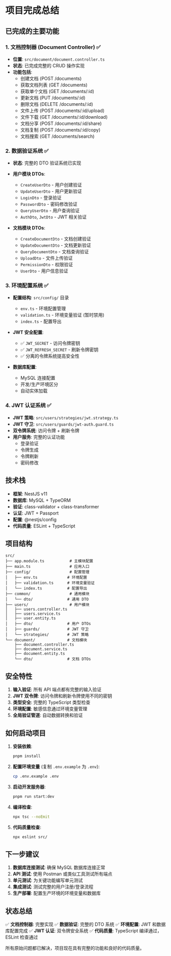 # 项目完成总结

## 已完成的主要功能

### 1. 文档控制器 (Document Controller) ✅
- **位置**: `src/document/document.controller.ts`
- **状态**: 已完成完整的 CRUD 操作实现
- **功能包括**:
  - 创建文档 (POST /documents)
  - 获取文档列表 (GET /documents)
  - 获取单个文档 (GET /documents/:id)
  - 更新文档 (PUT /documents/:id)
  - 删除文档 (DELETE /documents/:id)
  - 文件上传 (POST /documents/:id/upload)
  - 文件下载 (GET /documents/:id/download)
  - 文档分享 (POST /documents/:id/share)
  - 文档复制 (POST /documents/:id/copy)
  - 文档搜索 (GET /documents/search)

### 2. 数据验证系统 ✅
- **状态**: 完整的 DTO 验证系统已实现
- **用户模块 DTOs**:
  - `CreateUserDto` - 用户创建验证
  - `UpdateUserDto` - 用户更新验证
  - `LoginDto` - 登录验证
  - `PasswordDto` - 密码修改验证
  - `QueryUserDto` - 用户查询验证
  - `AuthDto`, `JwtDto` - JWT 相关验证

- **文档模块 DTOs**:
  - `CreateDocumentDto` - 文档创建验证
  - `UpdateDocumentDto` - 文档更新验证
  - `QueryDocumentDto` - 文档查询验证
  - `UploadDto` - 文件上传验证
  - `PermissionDto` - 权限验证
  - `UserDto` - 用户信息验证

### 3. 环境配置系统 ✅
- **配置结构**: `src/config/` 目录
  - `env.ts` - 环境配置管理
  - `validation.ts` - 环境变量验证 (暂时禁用)
  - `index.ts` - 配置导出

- **JWT 安全配置**:
  - ✅ `JWT_SECRET` - 访问令牌密钥
  - ✅ `JWT_REFRESH_SECRET` - 刷新令牌密钥
  - ✅ 分离的令牌系统提高安全性

- **数据库配置**:
  - MySQL 连接配置
  - 开发/生产环境区分
  - 自动实体加载

### 4. JWT 认证系统 ✅
- **JWT 策略**: `src/users/strategies/jwt.strategy.ts`
- **JWT 守卫**: `src/users/guards/jwt-auth.guard.ts`
- **双令牌系统**: 访问令牌 + 刷新令牌
- **用户服务**: 完整的认证功能
  - 登录验证
  - 令牌生成
  - 令牌刷新
  - 密码修改

## 技术栈

- **框架**: NestJS v11
- **数据库**: MySQL + TypeORM
- **验证**: class-validator + class-transformer
- **认证**: JWT + Passport
- **配置**: @nestjs/config
- **代码质量**: ESLint + TypeScript

## 项目结构

```
src/
├── app.module.ts           # 主模块配置
├── main.ts                 # 应用入口
├── config/                 # 配置管理
│   ├── env.ts             # 环境配置
│   ├── validation.ts      # 环境变量验证
│   └── index.ts           # 配置导出
├── common/                 # 通用模块
│   └── dto/               # 通用 DTO
├── users/                  # 用户模块
│   ├── users.controller.ts
│   ├── users.service.ts
│   ├── user.entity.ts
│   ├── dto/               # 用户 DTOs
│   ├── guards/            # JWT 守卫
│   └── strategies/        # JWT 策略
└── document/              # 文档模块
    ├── document.controller.ts
    ├── document.service.ts
    ├── document.entity.ts
    └── dto/               # 文档 DTOs
```

## 安全特性

1. **输入验证**: 所有 API 端点都有完整的输入验证
2. **JWT 双令牌**: 访问令牌和刷新令牌使用不同的密钥
3. **类型安全**: 完整的 TypeScript 类型检查
4. **环境配置**: 敏感信息通过环境变量管理
5. **全局验证管道**: 自动数据转换和验证

## 如何启动项目

1. **安装依赖**:
   ```bash
   pnpm install
   ```

2. **配置环境变量** (复制 `.env.example` 为 `.env`):
   ```bash
   cp .env.example .env
   ```

3. **启动开发服务器**:
   ```bash
   pnpm run start:dev
   ```

4. **编译检查**:
   ```bash
   npx tsc --noEmit
   ```

5. **代码质量检查**:
   ```bash
   npx eslint src/
   ```

## 下一步建议

1. **数据库连接测试**: 确保 MySQL 数据库连接正常
2. **API 测试**: 使用 Postman 或类似工具测试所有端点
3. **单元测试**: 为关键功能编写单元测试
4. **集成测试**: 测试完整的用户注册/登录流程
5. **生产部署**: 配置生产环境的环境变量和数据库

## 状态总结

✅ **文档控制器**: 完整实现
✅ **数据验证**: 完整的 DTO 系统
✅ **环境配置**: JWT 和数据库配置完成
✅ **JWT 认证**: 双令牌安全系统
✅ **代码质量**: TypeScript 编译通过，ESLint 检查通过

所有原始问题都已解决，项目现在具有完整的功能和良好的代码质量。